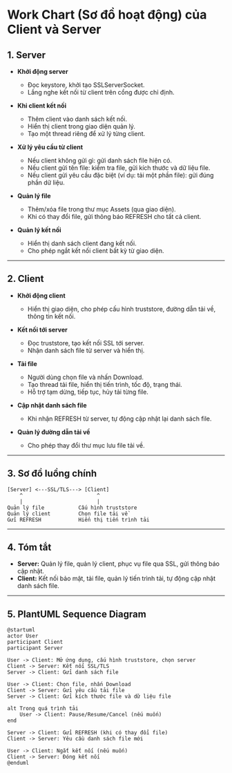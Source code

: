 # Work Chart (Sơ đồ hoạt động) của Client và Server

## 1. Server

- **Khởi động server**
    - Đọc keystore, khởi tạo SSLServerSocket.
    - Lắng nghe kết nối từ client trên cổng được chỉ định.

- **Khi client kết nối**
    - Thêm client vào danh sách kết nối.
    - Hiển thị client trong giao diện quản lý.
    - Tạo một thread riêng để xử lý từng client.

- **Xử lý yêu cầu từ client**
    - Nếu client không gửi gì: gửi danh sách file hiện có.
    - Nếu client gửi tên file: kiểm tra file, gửi kích thước và dữ liệu file.
    - Nếu client gửi yêu cầu đặc biệt (ví dụ: tải một phần file): gửi đúng phần dữ liệu.

- **Quản lý file**
    - Thêm/xóa file trong thư mục Assets (qua giao diện).
    - Khi có thay đổi file, gửi thông báo REFRESH cho tất cả client.

- **Quản lý kết nối**
    - Hiển thị danh sách client đang kết nối.
    - Cho phép ngắt kết nối client bất kỳ từ giao diện.

---

## 2. Client

- **Khởi động client**
    - Hiển thị giao diện, cho phép cấu hình truststore, đường dẫn tải về, thông tin kết nối.

- **Kết nối tới server**
    - Đọc truststore, tạo kết nối SSL tới server.
    - Nhận danh sách file từ server và hiển thị.

- **Tải file**
    - Người dùng chọn file và nhấn Download.
    - Tạo thread tải file, hiển thị tiến trình, tốc độ, trạng thái.
    - Hỗ trợ tạm dừng, tiếp tục, hủy tải từng file.

- **Cập nhật danh sách file**
    - Khi nhận REFRESH từ server, tự động cập nhật lại danh sách file.

- **Quản lý đường dẫn tải về**
    - Cho phép thay đổi thư mục lưu file tải về.

---

## 3. Sơ đồ luồng chính

```
[Server] <---SSL/TLS---> [Client]
    ^                        ^
    |                        |
Quản lý file           Cấu hình truststore
Quản lý client         Chọn file tải về
Gửi REFRESH            Hiển thị tiến trình tải
```

---

## 4. Tóm tắt

- **Server:** Quản lý file, quản lý client, phục vụ file qua SSL, gửi thông báo cập nhật.
- **Client:** Kết nối bảo mật, tải file, quản lý tiến trình tải, tự động cập nhật danh sách file.

---

## 5. PlantUML Sequence Diagram

```plantuml
@startuml
actor User
participant Client
participant Server

User -> Client: Mở ứng dụng, cấu hình truststore, chọn server
Client -> Server: Kết nối SSL/TLS
Server -> Client: Gửi danh sách file

User -> Client: Chọn file, nhấn Download
Client -> Server: Gửi yêu cầu tải file
Server -> Client: Gửi kích thước file và dữ liệu file

alt Trong quá trình tải
    User -> Client: Pause/Resume/Cancel (nếu muốn)
end

Server -> Client: Gửi REFRESH (khi có thay đổi file)
Client -> Server: Yêu cầu danh sách file mới

User -> Client: Ngắt kết nối (nếu muốn)
Client -> Server: Đóng kết nối
@enduml
```

